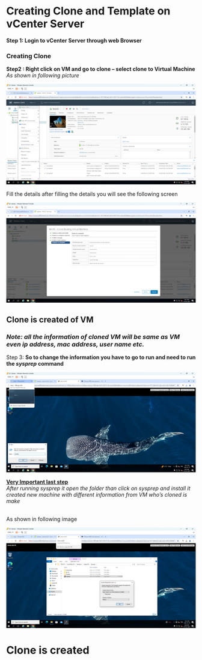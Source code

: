 # Creating Clone and Template on vCenter Server

**Step 1: Login to vCenter Server through web Browser**

### Creating Clone

**Step2 : Right click on VM and go to clone – select clone to Virtual Machine**
<br> *As shown in following picture* </br>

![Picture8](https://github.com/gurpreet2828/VmwareProject_Images/blob/ae5d556a01908081e2e4630c0b6493667a07af9a/Picture8.png)

Fill the details after filling the details you will see the following screen

![Picture9](https://github.com/gurpreet2828/VmwareProject_Images/blob/ae5d556a01908081e2e4630c0b6493667a07af9a/Picture9.png)

## Clone is created of VM 

### ***Note: all the information of cloned VM will be same as VM even ip address, mac address, user name etc.***

Step 3: **So to change the information you have to go to run and need to run the ***sysprep*** command**

![Picture10](https://github.com/gurpreet2828/VmwareProject_Images/blob/ae5d556a01908081e2e4630c0b6493667a07af9a/Picture10.png)

<ins>**Very Important last step**</ins>
<br>*After running sysprep it open the folder than click on sysprep and install it created new machine with different information from VM who’s cloned is make*</br>

<br> As shown in following image </br>

![Picture11](https://github.com/gurpreet2828/VmwareProject_Images/blob/d9e7f26f67744a2acb5de814b09575b6372f829e/Picture11.png)

# Clone is created

